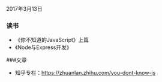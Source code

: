 2017年3月13日

### 读书

- 《你不知道的JavaScript》上篇
- 《Node与Express开发》

###文章

- 知乎专栏：https://zhuanlan.zhihu.com/you-dont-know-js

